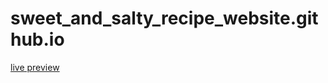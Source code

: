 ﻿# sweet_and_salty_recipe_website.github.io
 [live preview](https://rushikesh109.github.io/sweet_and_salty_recipe_website.github.io/)
